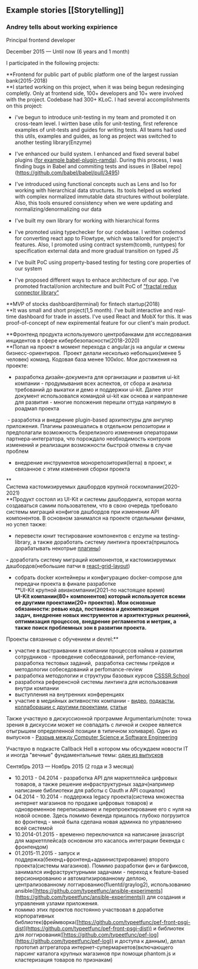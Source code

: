 ## Example stories [[Storytelling]]
### Andrey tells about working expirience

Principal frontend developer

December 2015 — Until now (6 years and 1 month)

I participated in the following projects:

**Frontend for public part of public platform one of the largest russian bank(2015-2018)  
**I started working on this project, when it was being begun redesinging completly. Only at frontend side, 100+ developers and 10+ were involved with the project. Codebase had 300+ KLoC. I had several accomplishments on this project:  
  
- i've begun to introduce unit-testing in my team and promoted it on cross-team level. I wirtten base utils for unit-testing, first reference examples of unit-tests and guides for writing tests. All teams had used this utils, examples and guides, as long as project was switched to another testing library(Enzyme)
  
- I've enhanced our build system. I enhanced and fixed several babel plugins ([for example babel-plugin-ramda](https://github.com/megawac/babel-plugin-ramda/pull/12)). During this process, I was finding bugs in Babel and commiting tests and issues in [Babel repo] (https://github.com/babel/babel/pull/3495)  
  
- I've introduced using functional concepts such as Lens and Iso for working with hierarchical data structures. Its tools helped us worked with complex normalized immutable data structures without boilerplate. Also, this tools ensured consistency when we were updating and normalizing/denormalizing our data 
  
- I've built my own library for working with hierarchical forms
  
- I've promoted using typechecker for our codebase. I written codemod for converting react app to Flowtype, which was tailored for project's features. Also, I promoted using contract system(tcomb, runtypes) for specification external data and more gradual transition on typed JS
  
- I've built PoC using property-based testing for testing core properties of our system
  
- I've proposed different ways to enhace architecture of our app. I've promoted fractal/onion architecture and built PoC of ["fractal redux connector library"](https://github.com/typeetfunc/redux-fractal-connect)   
  
**MVP of stocks dashboard(terminal) for fintech startup(2018)  
**It was small and short project(1,5 month). I've built interactive and real-time dashboard for trade in assets. I've used React and MobX for this. It was proof-of-concept of new expiremental feature for our client's main product.  
  
**Фронтенд продукта используемого центробанками для исследования инцидентов в сфере кибербезопасности(2018-2020)  
**Попал на проект в момент перехода с angular.js на angular и смены бизнесс-ориентиров.  Проект делали несколько небольших(менее 5 человек) команд. Кодовая база менее 100кloc. Мои достижения на проекте:  
  
- разработка дизайн-документа для организации и развития ui-kit компании - продумывания всех аспектов, от сбора и анализа требований до выкатки и демо и поддержки ui-kit. Далее этот документ использовался командой ui-kit как основа и направление для развития - многие положения перешли оттуда напрямую в роадмап проекта

 - разработка и внедрение plugin-based архитектуры для ангуляр приложения. Плагины размешались в отдельном репозитории и предполагали возможность безрелизного изменения операторами партнера-интегратора, что порождало необходимость контроля изменений и реализации возможности быстрой отмены в случае проблем  
  
- внедрение инструментов монорепозитория(lerna) в проект, и связанное с этим изменения сборки проекта  


**  
Система кастомизируемых дашбордов крупной госкомпании(2020-2021)  
**Продукт состоял из UI-Kit и системы дашбординга, которая могла создаваться самим пользователем, что в свою очередь требовало системы миграций конфигов дашбордов при изменении API компонентов. В основном занимался на проекте отдельными фичами, но успел также:  
  
- перевести юнит тестирование компонентов с enzyme на testing-library, а также доработать систему линтинга проекта(пришлось дорабатывать некотрые [плагины](https://github.com/aotaduy/eslint-plugin-spellcheck/pull/68))

**-** доработать систему миграций компонентов, и кастомизируемых дашбордов(небольшие патчи в [react-grid-layout](https://github.com/react-grid-layout/react-grid-layout/pull/1303))  
  
- собрать docker контейнеры и конфигурацию docker-compose для передачи проекта в финале разработке  
**UI-Kit крупной авиакомпании(2021-по настоящее время)  
**UI-Kit компании(80+ компонентов) который используется всеми ее другими проектами(20+ проектов). Мои основные обязанности: ревью кода, постановка и декомпозиция задач, внедрение новых инструментов и архитектурных решений, оптимизация процессов, внедрение регламентов и метрик, а также поиск проблемных зон в развитии проекта.**  
  
Проекты связанные с обучением и devrel:**  
- участие в выстраивании в компании процессов найма и развития сотрудников - проведение собеседований, perfomance-review, разработка тестовых заданий,  разработка системы грейдов и методологии собеседований и perfomance-review  
- разработка методологии и структуры базовых курсов [CSSSR.School](https://school.csssr.com/ru)   
- разработка референсной системы линтинга для использования внутри компании  
- выступления на внутренних конференциях  
- участие в медийных активностях компании - [видео](https://youtu.be/KLsJOtGDWZY)[](http://savefrom.net/?url=https%3A%2F%2Fyoutu.be%2FKLsJOtGDWZY&utm_source=chameleon&utm_medium=extensions&utm_campaign=link_modifier)[](http://savefrom.net/?url=https%3A%2F%2Fyoutu.be%2FKLsJOtGDWZY&utm_source=chameleon&utm_medium=extensions&utm_campaign=link_modifier)[](http://savefrom.net/?url=https%3A%2F%2Fyoutu.be%2FKLsJOtGDWZY&utm_source=chameleon&utm_medium=extensions&utm_campaign=link_modifier)[](http://savefrom.net/?url=https%3A%2F%2Fyoutu.be%2FKLsJOtGDWZY&utm_source=chameleon&utm_medium=extensions&utm_campaign=link_modifier)[](http://savefrom.net/?url=https%3A%2F%2Fyoutu.be%2FKLsJOtGDWZY&utm_source=chameleon&utm_medium=extensions&utm_campaign=link_modifier)[](http://savefrom.net/?url=https%3A%2F%2Fyoutu.be%2FKLsJOtGDWZY&utm_source=chameleon&utm_medium=extensions&utm_campaign=link_modifier)[](http://savefrom.net/?url=https%3A%2F%2Fyoutu.be%2FKLsJOtGDWZY&utm_source=chameleon&utm_medium=extensions&utm_campaign=link_modifier)[](http://savefrom.net/?url=https%3A%2F%2Fyoutu.be%2FKLsJOtGDWZY&utm_source=chameleon&utm_medium=extensions&utm_campaign=link_modifier), [подкасты](https://youtu.be/oLguQIvqZ6s)[](http://savefrom.net/?url=https%3A%2F%2Fyoutu.be%2FoLguQIvqZ6s&utm_source=chameleon&utm_medium=extensions&utm_campaign=link_modifier "Получи прямую ссылку")[](http://savefrom.net/?url=https%3A%2F%2Fyoutu.be%2FoLguQIvqZ6s&utm_source=chameleon&utm_medium=extensions&utm_campaign=link_modifier)[](http://savefrom.net/?url=https%3A%2F%2Fyoutu.be%2FoLguQIvqZ6s&utm_source=chameleon&utm_medium=extensions&utm_campaign=link_modifier)[](http://savefrom.net/?url=https%3A%2F%2Fyoutu.be%2FoLguQIvqZ6s&utm_source=chameleon&utm_medium=extensions&utm_campaign=link_modifier)[](http://savefrom.net/?url=https%3A%2F%2Fyoutu.be%2FoLguQIvqZ6s&utm_source=chameleon&utm_medium=extensions&utm_campaign=link_modifier)[](http://savefrom.net/?url=https%3A%2F%2Fyoutu.be%2FoLguQIvqZ6s&utm_source=chameleon&utm_medium=extensions&utm_campaign=link_modifier)[](http://savefrom.net/?url=https%3A%2F%2Fyoutu.be%2FoLguQIvqZ6s&utm_source=chameleon&utm_medium=extensions&utm_campaign=link_modifier)[](http://savefrom.net/?url=https%3A%2F%2Fyoutu.be%2FoLguQIvqZ6s&utm_source=chameleon&utm_medium=extensions&utm_campaign=link_modifier)[](http://savefrom.net/?url=https%3A%2F%2Fyoutu.be%2FoLguQIvqZ6s&utm_source=chameleon&utm_medium=extensions&utm_campaign=link_modifier), [коллаборации с другими проектами](https://youtu.be/Awnog8KYub4)[](http://savefrom.net/?url=https%3A%2F%2Fyoutu.be%2FAwnog8KYub4&utm_source=chameleon&utm_medium=extensions&utm_campaign=link_modifier "Получи прямую ссылку")[](http://savefrom.net/?url=https%3A%2F%2Fyoutu.be%2FAwnog8KYub4&utm_source=chameleon&utm_medium=extensions&utm_campaign=link_modifier)[](http://savefrom.net/?url=https%3A%2F%2Fyoutu.be%2FAwnog8KYub4&utm_source=chameleon&utm_medium=extensions&utm_campaign=link_modifier)[](http://savefrom.net/?url=https%3A%2F%2Fyoutu.be%2FAwnog8KYub4&utm_source=chameleon&utm_medium=extensions&utm_campaign=link_modifier)[](http://savefrom.net/?url=https%3A%2F%2Fyoutu.be%2FAwnog8KYub4&utm_source=chameleon&utm_medium=extensions&utm_campaign=link_modifier)[](http://savefrom.net/?url=https%3A%2F%2Fyoutu.be%2FAwnog8KYub4&utm_source=chameleon&utm_medium=extensions&utm_campaign=link_modifier)[](http://savefrom.net/?url=https%3A%2F%2Fyoutu.be%2FAwnog8KYub4&utm_source=chameleon&utm_medium=extensions&utm_campaign=link_modifier)[](http://savefrom.net/?url=https%3A%2F%2Fyoutu.be%2FAwnog8KYub4&utm_source=chameleon&utm_medium=extensions&utm_campaign=link_modifier)[](http://savefrom.net/?url=https%3A%2F%2Fyoutu.be%2FAwnog8KYub4&utm_source=chameleon&utm_medium=extensions&utm_campaign=link_modifier), [статьи](https://blog.csssr.com/ru/article/side-effects/)

Также участвую в дискуссионной программе Argumentarium(note: точка зрения в дискуссии может не совпадать с личной и скорее является отыгрышем определенной позиции в типичном холиваре). Один из выпусков - [Разрыв между Computer Science и Software Engineering](https://youtu.be/7bJlNHtSqlM)[](http://savefrom.net/?url=https%3A%2F%2Fyoutu.be%2F7bJlNHtSqlM&utm_source=chameleon&utm_medium=extensions&utm_campaign=link_modifier "Получи прямую ссылку")[](http://savefrom.net/?url=https%3A%2F%2Fyoutu.be%2F7bJlNHtSqlM&utm_source=chameleon&utm_medium=extensions&utm_campaign=link_modifier)[](http://savefrom.net/?url=https%3A%2F%2Fyoutu.be%2F7bJlNHtSqlM&utm_source=chameleon&utm_medium=extensions&utm_campaign=link_modifier)[](http://savefrom.net/?url=https%3A%2F%2Fyoutu.be%2F7bJlNHtSqlM&utm_source=chameleon&utm_medium=extensions&utm_campaign=link_modifier)[](http://savefrom.net/?url=https%3A%2F%2Fyoutu.be%2F7bJlNHtSqlM&utm_source=chameleon&utm_medium=extensions&utm_campaign=link_modifier)[](http://savefrom.net/?url=https%3A%2F%2Fyoutu.be%2F7bJlNHtSqlM&utm_source=chameleon&utm_medium=extensions&utm_campaign=link_modifier)[](http://savefrom.net/?url=https%3A%2F%2Fyoutu.be%2F7bJlNHtSqlM&utm_source=chameleon&utm_medium=extensions&utm_campaign=link_modifier)

  
Участвую в подкасте Callback Hell в котором мы обсуждаем новости IT и иногда "вечные" фундаментальные темы: [один из выпусков](https://youtu.be/kdv9Kjrslr0)[](http://savefrom.net/?url=https%3A%2F%2Fyoutu.be%2Fkdv9Kjrslr0&utm_source=chameleon&utm_medium=extensions&utm_campaign=link_modifier "Получи прямую ссылку")

Сентябрь 2013 — Ноябрь 2015 (2 года и 3 месяца)
-   10.2013 - 04.2014 - разработка API для маркетплейса цифровых товаров, а также решение инфраструктурных задач(например написание библиотеки для работы с Oauth и API социалок)
-   04.2014 - 10.2014 - поддержка legacy проекта(система множества интернет магазинов по продаже цифровых товаров) и одновременное переписывание и перепроектирование его с нуля на новой основе. Здесь помимо бекенда пришлось глубоко погрузится во фронтенд - мной была сделана новая админка по управлению всей системой
-   10.2014-01.2015 - временно переключился на написание javascript для маркетплейса(в основном это касалось интеграции бекенда с фронтендом)
-   01.2015-11.2015 - запуск и поддержка(бекенд+фронтенд+администрирование) второго проекта(системы магазинов). Помимо разработки фич и багфиксов, занимался инфраструктурными задачами - переход к feature-based версионированию и автоматизированному деплою, централизованному логгированию(fluentd/graylog2), использованию ansible([https://github.com/typeetfunc/ansible-experiments](https://github.com/typeetfunc/ansible-experiments)) для создания и управления узлами приложения.
-   помимо этих проектов постоянно участвовал в доработке корпоративных библиотек(фреймворка([https://github.com/typeetfunc/pef-front-psgi-dist](https://github.com/typeetfunc/pef-front-psgi-dist)) и библиотек для логгирования([https://github.com/typeetfunc/pef-log](https://github.com/typeetfunc/pef-log)) и доступа к данным), делал прототип аггрегатора интернет-супермаркетов(включающего парсинг каталога крупных магазинов при помощи phantom.js и кластеризация товаров по признакам)